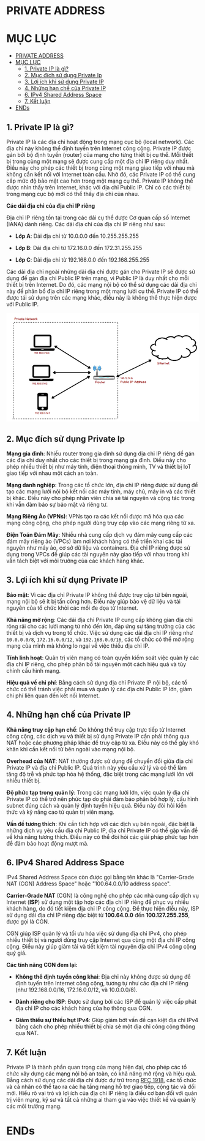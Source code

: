# PRIVATE ADDRESS

# MỤC LỤC

- [PRIVATE ADDRESS](#private-address)
- [MỤC LỤC](#mục-lục)
  - [1. Private IP là gì?](#1-private-ip-là-gì)
  - [2. Mục đích sử dụng Private Ip](#2-mục-đích-sử-dụng-private-ip)
  - [3. Lợi ích khi sử dụng Private IP](#3-lợi-ích-khi-sử-dụng-private-ip)
  - [4. Những hạn chế của Private IP](#4-những-hạn-chế-của-private-ip)
  - [6. IPv4 Shared Address Space](#6-ipv4-shared-address-space)
  - [7. Kết luận](#7-kết-luận)
- [ENDs](#ends)



## 1. Private IP là gì?

Private IP là các địa chỉ hoạt động trong mạng cục bộ (local network). Các địa chỉ này không thể định tuyến trên Internet công cộng. Private IP được gán bởi bộ định tuyến (router) của mạng cho từng thiết bị cụ thể. Mỗi thiết bị trong cùng một mạng sẽ được cung cấp một địa chỉ IP riêng duy nhất. Điều này cho phép các thiết bị trong cùng một mạng giao tiếp với nhau mà không cần kết nối với Internet toàn cầu. Nhờ đó, các Private IP có thể cung cấp mức độ bảo mật cao hơn trong một mạng cụ thể. Private IP không thể được nhìn thấy trên Internet, khác với địa chỉ Public IP. Chỉ có các thiết bị trong mạng cục bộ mới có thể thấy địa chỉ của nhau.

**Các dải địa chỉ của địa chỉ IP riêng**

Địa chỉ IP riêng tồn tại trong các dải cụ thể được Cơ quan cấp số Internet (IANA) dành riêng. Các dải địa chỉ của địa chỉ IP riêng như sau:

* **Lớp A**: Dải địa chỉ từ 10.0.0.0 đến 10.255.255.255

* **Lớp B**: Dải địa chỉ từ 172.16.0.0 đến 172.31.255.255

* **Lớp C**: Dải địa chỉ từ 192.168.0.0 đến 192.168.255.255

Các dải địa chỉ ngoài những dải địa chỉ được gán cho Private IP sẽ được sử dụng để gán địa chỉ Public IP trên mạng, vì Public IP là duy nhất cho mỗi thiết bị trên Internet. Do đó, các mạng nội bộ có thể sử dụng các dải địa chỉ này để phân bổ địa chỉ IP riêng trong một mạng lưới cụ thể. Private IP có thể được tái sử dụng trên các mạng khác, điều này là không thể thực hiện được với Public IP.

![](/img/ipprivate.png)
## 2. Mục đích sử dụng Private Ip

**Mạng gia đình**: Nhiều router trong gia đình sử dụng địa chỉ IP riêng để gán các địa chỉ duy nhất cho các thiết bị trong mạng gia đình. Điều này cho phép nhiều thiết bị như máy tính, điện thoại thông minh, TV và thiết bị IoT giao tiếp với nhau một cách an toàn.

**Mạng danh nghiệp**: Trong các tổ chức lớn, địa chỉ IP riêng được sử dụng để tạo các mạng lưới nội bộ kết nối các máy tính, máy chủ, máy in và các thiết bị khác. Điều này cho phép nhân viên chia sẻ tài nguyên và cộng tác trong khi vẫn đảm bảo sự bảo mật và riêng tư.

**Mạng Riêng Ảo (VPNs)**: VPNs tạo ra các kết nối được mã hóa qua các mạng công cộng, cho phép người dùng truy cập vào các mạng riêng từ xa.

**Điện Toán Đám Mây**: Nhiều nhà cung cấp dịch vụ đám mây cung cấp các đám mây riêng ảo (VPCs) làm nơi khách hàng có thể triển khai các tài nguyên như máy ảo, cơ sở dữ liệu và containers. Địa chỉ IP riêng được sử dụng trong VPCs để giúp các tài nguyên này giao tiếp với nhau trong khi vẫn tách biệt với môi trường của các khách hàng khác.


## 3. Lợi ích khi sử dụng Private IP

**Bảo mật**: Vì các địa chỉ Private IP không thể được truy cập từ bên ngoài, mạng nội bộ sẽ ít bị tấn công hơn. Điều này giúp bảo vệ dữ liệu và tài nguyên của tổ chức khỏi các mối đe dọa từ Internet.

**Khả năng mở rộng**: Các dải địa chỉ Private IP cung cấp không gian địa chỉ rộng rãi cho các lưới mạng từ nhỏ đến lớn, đáp ứng sự tăng trưởng của các thiết bị và dịch vụ trong tổ chức. Việc sử dụng các dải địa chỉ IP riêng như ``10.0.0.0/8``, ``172.16.0.0/12``, và ``192.168.0.0/16``, các tổ chức có thể mở rộng mạng của mình mà không lo ngại về việc thiếu địa chỉ IP.

**Tính linh hoạt**: Quản trị viên mạng có toàn quyền kiểm soát việc quản lý các địa chỉ IP riêng, cho phép phân bổ tài nguyên một cách hiệu quả và tùy chỉnh cấu hình mạng.

**Hiệu quả về chi phí**: Bằng cách sử dụng địa chỉ Private IP nội bộ, các tổ chức có thể tránh việc phải mua và quản lý các địa chỉ Public IP lớn, giảm chi phí liên quan đến kết nối Internet.

## 4. Những hạn chế của Private IP

**Khả năng truy cập hạn chế**: Do không thể truy cập trực tiếp từ Internet công cộng, các dịch vụ và thiết bị sử dụng Private IP cần phải thông qua NAT hoặc các phương pháp khác để truy cập từ xa. Điều này có thể gây khó khăn khi cần kết nối từ bên ngoài vào mạng nội bộ.

**Overhead của NAT**: NAT thường được sử dụng để chuyển đổi giữa địa chỉ Private IP và địa chỉ Public IP. Quá trình này yêu cầu xử lý và có thể làm tăng độ trễ và phức tạp hóa hệ thống, đặc biệt trong các mạng lưới lớn với nhiều thiết bị.

**Độ phức tạp trong quản lý**: Trong các mạng lưới lớn, việc quản lý địa chỉ Private IP có thể trở nên phức tạp do phải đảm bảo phân bổ hợp lý, cấu hình subnet đúng cách và quản lý định tuyến hiệu quả. Điều này đòi hỏi kiến thức và kỹ năng cao từ quản trị viên mạng.

**Vấn đề tương thích**: Khi cần tích hợp với các dịch vụ bên ngoài, đặc biệt là những dịch vụ yêu cầu địa chỉ Public IP, địa chỉ Private IP có thể gặp vấn đề về khả năng tương thích. Điều này có thể đòi hỏi các giải pháp phức tạp hơn để đảm bảo hoạt động mượt mà.

## 6. IPv4 Shared Address Space
    
IPv4 Shared Address Space còn được gọi bằng tên khác là "Carrier-Grade NAT (CGN) Address Space" hoặc "100.64.0.0/10 address space".

**Carrier-Grade NAT** (CGN) là công nghệ cho phép các nhà cung cấp dịch vụ Internet (**ISP**) sử dụng một tập hợp các địa chỉ IP riêng để phục vụ nhiều khách hàng, do đó tiết kiệm địa chỉ IP công cộng. Để thực hiện điều này, ISP sử dụng dải địa chỉ IP riêng đặc biệt từ **100.64.0.0** đến **100.127.255.255**, được gọi là CGN.

CGN giúp ISP quản lý và tối ưu hóa việc sử dụng địa chỉ IPv4, cho phép nhiều thiết bị và người dùng truy cập Internet qua cùng một địa chỉ IP công cộng. Điều này giúp giảm tải và tiết kiệm tài nguyên địa chỉ IPv4 công cộng quý giá.

**Các tính năng CGN đem lại:**

* **Không thể định tuyến công khai**: Địa chỉ này không được sử dụng để định tuyến trên Internet công cộng, tương tự như các địa chỉ IP riêng (như 192.168.0.0/16, 172.16.0.0/12, và 10.0.0.0/8).

* **Dành riêng cho ISP**: Được sử dụng bởi các ISP để quản lý việc cấp phát địa chỉ IP cho các khách hàng của họ thông qua CGN.

* **Giảm thiểu sự thiếu hụt IPv4**: Giúp giảm bớt vấn đề cạn kiệt địa chỉ IPv4 bằng cách cho phép nhiều thiết bị chia sẻ một địa chỉ công cộng thông qua NAT.

## 7. Kết luận

Private IP là thành phần quan trọng của mạng hiện đại, cho phép các tổ chức xây dựng các mạng nội bộ an toàn, có khả năng mở rộng và hiệu quả. Bằng cách sử dụng các dải địa chỉ được dự trữ trong [RFC 1918](https://datatracker.ietf.org/doc/html/rfc1918), các tổ chức và cá nhân có thể tạo ra các hạ tầng mạng hỗ trợ giao tiếp, cộng tác và đổi mới. Hiểu rõ vai trò và lợi ích của địa chỉ IP riêng là điều cơ bản đối với quản trị viên mạng, kỹ sư và tất cả những ai tham gia vào việc thiết kế và quản lý các môi trường mạng.

# ENDs